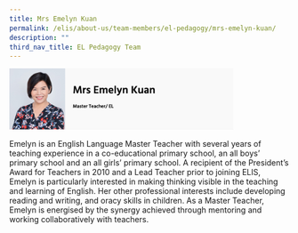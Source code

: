 ```yaml
---
title: Mrs Emelyn Kuan
permalink: /elis/about-us/team-members/el-pedagogy/mrs-emelyn-kuan/
description: ""
third_nav_title: EL Pedagogy Team
---
```

<img src="/images/mrs%20emelyn%20kuan.png" 
     style="width:80%">
		 
Emelyn is an English Language Master Teacher with several years of teaching experience in a co-educational primary school, an all boys’ primary school and an all girls’ primary school. A recipient of the President’s Award for Teachers in 2010 and a Lead Teacher prior to joining ELIS, Emelyn is particularly interested in making thinking visible in the teaching and learning of English. Her other professional interests include developing reading and writing, and oracy skills in children. As a Master Teacher, Emelyn is energised by the synergy achieved through mentoring and working collaboratively with teachers.
